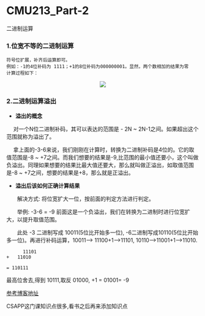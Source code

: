 # CMU213_Part-2


二进制运算
<!--more--> 

### 1.位宽不等的二进制运算
```
符号位扩展，补齐后运算即可。
例如：-1的4位补码为 1111；+1的8位补码为000000001。显然，两个数相加的结果为零
计算过程如下：
```
<div align=center>
	<img src="https://iknow-pic.cdn.bcebos.com/80cb39dbb6fd5266bbcd61ada218972bd50736a0?x-bce-process=image/resize,m_lfit,w_600,h_800,limit_1" width="">
</div>

### 2.二进制运算溢出

 - **溢出的概念**

&emsp; 对一个N位二进制补码，其可以表达的范围是 - 2N ~ 2N-1之间。如果超出这个范围就称为溢出了。

&emsp; 拿上面的-3-6来说，我们刚刚在计算时，转换为二进制补码是4位的。它的取值范围是-8 ~ +7之间。而我们想要的结果是-9,比范围的最小值还要小，这个叫做负溢出。同理如果想要的结果比最大值还要大，那么就叫做正溢出，如取值范围是-8 ~ +7之间，想要的结果是+8，那么就是正溢出。

 - **溢出后该如何正确计算结果**


　　解决方式: 将位宽扩大一位，按前面的判定方法进行判定。

　　举例: -3-6  =  -9  前面这是一个负溢出，我们在转换为二进制时进行位宽扩大，以提升取值范围。

　　此处 -3 二进制写成 10011(5位比开始多一位), -6二进制写成10110(5位比开始多一位)。再进行补码运算，10011--> 11100+1-->11101, 10110-->11001+1-->11010.
```
      11101
+   11010

= 110111
```
最高位舍去,得到 10111,取反 01000, +1 = 01001= -9

[参考博客地址](https://www.cnblogs.com/Jamesjiang/p/8947252.html)

CSAPP这门课知识点很多,看书之后再来添加知识点

